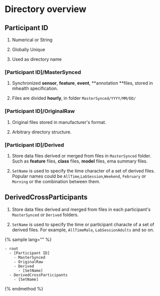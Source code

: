 # Directory overview

## Participant ID

1. Numerical or String

2. Globally Unique

3. Used as directory name

### [Participant ID]/MasterSynced

1. Synchronized **sensor**, **feature**, **event**, **annotation **files, stored in mhealth specification.



2. Files are divided **hourly**, in folder `MasterSynced/YYYY/MM/DD/`





### [Participant ID]/OriginalRaw



1. Original files stored in manufacturer's format.



2. Arbitrary directory structure.



### [Participant ID]/Derived



1. Store data files derived or merged from files in `MasterSynced` folder. Such as **feature** files, **class** files, **model** files, ema summary files.



2. `SetName` is used to specify the time character of a set of derived files. Popular names could be `AllTime`,`LabSession`,`Weekend`, `February` or `Morning` or the combination between them.



## DerivedCrossParticipants



1. Store data files derived and merged from files in each participant's `MasterSynced` or `Derived` folders.



2. `SetName` is used to specify the time or participant characte of a set of derived files. For example, `AllTimeMale`, `LabSessionAdults` and so on.


{% sample lang="" %}
```
- root
  - [Participant ID]
    - MasterSynced
    - OriginalRaw
    - Derived
      - [SetName]
  - DerivedCrossParticipants
    - [SetName]
```



{% endmethod %}